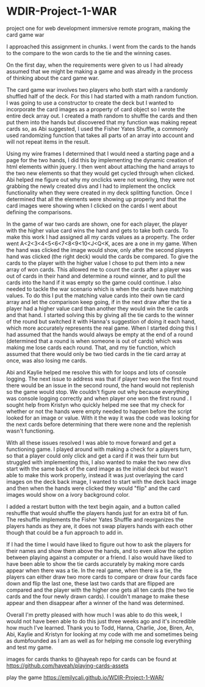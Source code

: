 # WDIR-Project-1-WAR
project one for web development immersive remote program, making the card game war


I approached this assignment in chunks. I went from the cards to the hands to the compare to the won cards to the tie and the winning cases. 

 On the first day, when the requirements were given to us I had already assumed that we might be making a game and was already in the process of thinking about the card game war.

The card game war involves two players who both start with a randomly shuffled half of the deck. For this I had started with a math random function. I was going to use a constructor to create the deck but I wanted to incorporate the card images as a property of card object so I wrote the entire deck array out. I created a math random to shuffle the cards and then put them into the hands but discovered that my function was making repeat cards so, as Abi suggested, I used the Fisher Yates Shuffle, a commonly used randomizing function that takes all parts of an array into account and will not repeat items in the result.

Using my wire frames I determined that I would need a starting page and a page for the two hands, I did this by implementing the dynamic creation of html elements within jquery. I then went about attaching the hand arrays to the two new elements so that they would get cycled through when clicked. Abi helped me figure out why my onclicks were not working, they were not grabbing the newly created divs and I had to implement the onclick functionality when they were created in my deck splitting function. Once I determined that all the elements were showing up properly and that the card images were showing when I clicked on the cards I went about defining the comparisons.

In the game of war two cards are shown, one for each player, the player with the higher value card wins the hand and gets to take both cards. To make this work I had assigned all my cards values as a property. The order went A<2<3<4<5<6<7<8<9<10<J<Q<K, aces are a one in my game. When the hand was clicked the image would show, only after the second players hand was clicked (the right deck) would the cards be compared. To give the cards to the player with the higher value I chose to put them into a new array of won cards. This allowed me to count the cards after a player was out of cards in their hand and determine a round winner, and to pull the cards into the hand if it was empty so the game could continue. I also needed to tackle the war scenario which is when the cards have matching values. To do this I put the matching value cards into their own tie card array and let the comparison keep going, if in the next draw after the tie a player had a higher value card than another they would win the tie cards and that hand. I started solving this by giving all the tie cards to the winner of the round but switched it with Hanna's suggestion of doing it each hand, which more accurately represents the real game. When I started doing this I had assumed that the hands would always be empty at the end of a round (determined that a round is when someone is out of cards) which was making me lose cards each round. That, and my tie function, which assumed that there would only be two tied cards in the tie card array at once, was also losing me cards.

Abi and Kaylie helped me resolve this with for loops and lots of console logging. The next issue to address was that if player two won the first round there would be an issue in the second round, the hand would not replenish so the game would stop. We couldn't figure out why because everything was console logging correctly and when player one won the first round . I sought help from Kristyn who quickly helped me see that my check for whether or not the hands were empty needed to happen before the script looked for an image or value. With it the way it was the code was looking for the next cards before determining that there were none and the replenish wasn't functioning.

With all these issues resolved I was able to move forward and get a functioning game. I played around with making a check for a players turn, so that a player could only click and get a card if it was their turn but struggled with implementing this, I also wanted to make the two new divs start with the same back of the card image as the initial deck but wasn't able to make this work properly, instead it was just overlaying the card images on the deck back image, I wanted to start with the deck back image and then when the hands were clicked they would "flip" and the card images would show on a ivory background color.

I added a restart button with the text begin again, and a button called reshuffle that would shuffle the players hands just for an extra bit of fun. The reshuffle implements the Fisher Yates Shuffle and reorganizes the players hands as they are, it does not swap players hands with each other though that could be a fun approach to add in.

If I had the time I would have liked to figure out how to ask the players for their names and show them above the hands, and to even allow the option between playing against a computer or a friend. I also would have liked to have been able to show the tie cards accurately by making more cards appear when there was a tie. In the real game, when there is a tie, the players can either draw two more cards to compare or draw four cards face down and flip the last one, these last two cards that are flipped are compared and the player with the higher one gets all ten cards (the two tie cards and the four newly drawn cards). I couldn't manage to make these appear and then disappear after a winner of the hand was determined.

Overall I'm pretty pleased with how much I was able to do this week, I would not have been able to do this just three weeks ago and it's incredible how much I've learned. Thank you to Todd, Hanna, Charlie, Joe, Biren, An, Abi, Kaylie and Kristyn for looking at my code with me and sometimes being as dumbfounded as I am as well as for helping me console log everything and test my game.



images for cards thanks to @hayeah repo for cards can be found at https://github.com/hayeah/playing-cards-assets


play the game https://emilycali.github.io/WDIR-Project-1-WAR/
